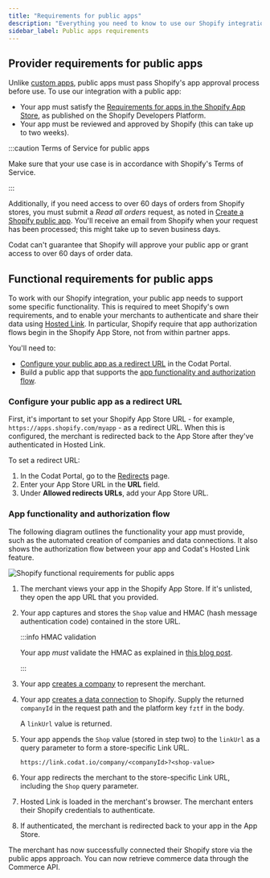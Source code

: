 ```yaml
---
title: "Requirements for public apps"
description: "Everything you need to know to use our Shopify integration with a public app, including the provider requirements and app functionality"
sidebar_label: Public apps requirements
---
```


## Provider requirements for public apps

Unlike [custom apps](/integrations/commerce/shopify/commerce-shopify-custom-apps), public apps must pass Shopify's app approval process before use. To use our integration with a public app:

- Your app must satisfy the [Requirements for apps in the Shopify App Store](https://shopify.dev/apps/store/requirements), as published on the Shopify Developers Platform.
- Your app must be reviewed and approved by Shopify (this can take up to two weeks).
  
:::caution Terms of Service for public apps

Make sure that your use case is in accordance with Shopify's Terms of Service. 

:::

Additionally, if you need access to over 60 days of orders from Shopify stores, you must submit a _Read all orders_ request, as noted in [Create a Shopify public app](/integrations/commerce/shopify/commerce-shopify-setup#create-a-shopify-public-app). You'll receive an email from Shopify when your request has been processed; this might take up to seven business days.

Codat can't guarantee that Shopify will approve your public app or grant access to over 60 days of order data.

## Functional requirements for public apps

To work with our Shopify integration, your public app needs to support some specific functionality. This is required to meet Shopify's own requirements, and to enable your merchants to authenticate and share their data using [Hosted Link](/auth-flow/authorize-hosted-link). In particular, Shopify require that app authorization flows begin in the Shopify App Store, not from within partner apps.

You'll need to:

- [Configure your public app as a redirect URL](/integrations/commerce/shopify/commerce-shopify-requirements-public-apps#configure-your-public-app-as-a-redirect-url) in the Codat Portal.
- Build a public app that supports the [app functionality and authorization flow](/integrations/commerce/shopify/commerce-shopify-requirements-public-apps#app-functionality-and-authorization-flow).

### Configure your public app as a redirect URL

First, it's important to set your Shopify App Store URL - for example, `https://apps.shopify.com/myapp` - as a redirect URL. When this is configured, the merchant is redirected back to the App Store after they've authenticated in Hosted Link.

To set a redirect URL:

1. In the Codat Portal, go to the [Redirects](https://app.codat.io/settings/redirects) page.
2. Enter your App Store URL in the **URL** field.
3. Under **Allowed redirects URLs**, add your App Store URL.

### App functionality and authorization flow

The following diagram outlines the functionality your app must provide, such as the automated creation of companies and data connections. It also shows the authorization flow between your app and Codat's Hosted Link feature.

![Shopify functional requirements for public apps](/img/integrations/commerce/shopify/shopify-public-apps-flow-diagram.png "Swimlane diagram showing the functional requirements for Shopify public apps.")

1. The merchant views your app in the Shopify App Store. If it's unlisted, they open the app URL that you provided.
2. Your app captures and stores the `Shop` value and HMAC (hash message authentication code) contained in the store URL.

   :::info HMAC validation

   Your app _must_ validate the HMAC as explained in [this blog post](https://medium.com/@jophin.joseph88/shopify-webhooks-hmac-validation-on-nodejs-express-ac66bc288e3e).

   :::   

3. Your app [creates a company](/codat-api#/operations/create-company) to represent the merchant.
4. Your app [creates a data connection](/codat-api#/operations/create-data-connection) to Shopify. Supply the returned `companyId` in the request path and the platform key `fztf` in the body.
   
   A `linkUrl` value is returned.

5. Your app appends the `Shop` value (stored in step two) to the `linkUrl` as a query parameter to form a store-specific Link URL.

   ```
   https://link.codat.io/company/<companyId>?<shop-value>
   ```

6. Your app redirects the merchant to the store-specific Link URL, including the `Shop` query parameter.
7. Hosted Link is loaded in the merchant's browser. The merchant enters their Shopify credentials to authenticate.
8. If authenticated, the merchant is redirected back to your app in the App Store.

The merchant has now successfully connected their Shopify store via the public apps approach. You can now retrieve commerce data through the Commerce API.
